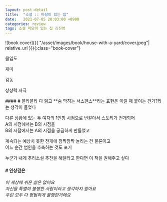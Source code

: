 ```yaml
---
layout: post-detail
title:  "소설 :: 마당이 있는 집"
date:   2021-07-05 20:03:00 +0900
categories: review
tags: 소설 마당이 있는 집 김진영
---
```


<div markdown="1" class="text-center">
![book cover]({{ "/asset/images/book/house-with-a-yard/cover.jpeg"| relative_url }}){:class="book-cover"}
</div>

<div class="book-evaluation-wrapper mt-2">
    <p class="title">몰입도</p> 
    <div class="rating-container">
        <i class="icon rating full"></i>
        <i class="icon rating full"></i>
        <i class="icon rating full"></i>
        <i class="icon rating full"></i>
        <i class="icon rating full"></i>
    </div>
</div>
<div class="book-evaluation-wrapper">
    <p class="title">재미</p> 
    <div class="rating-container">
        <i class="icon rating full"></i>
        <i class="icon rating full"></i>
        <i class="icon rating full"></i>
        <i class="icon rating full"></i>
        <i class="icon rating full"></i>
    </div>
</div>
<div class="book-evaluation-wrapper">
    <p class="title">감동</p> 
    <div class="rating-container">
        <i class="icon rating full"></i>
        <i class="icon rating"></i>
        <i class="icon rating"></i>
        <i class="icon rating"></i>
        <i class="icon rating"></i>
    </div>
</div>
<div class="book-evaluation-wrapper">
    <p class="title">상상력 자극</p> 
    <div class="rating-container">
        <i class="icon rating full"></i>
        <i class="icon rating full"></i>
        <i class="icon rating full"></i>
        <i class="icon rating full"></i>
        <i class="icon rating full"></i>
    </div>
</div>

<div markdown="1" class="d-flex justify-center mt-3 mb-4">
<div markdown="1">
#### # 블라블라
다 읽고 **숨 막히는 서스펜스**라는 표현은 이럴 때 붙이는 건가?라는 생각이 들었다

다른 상황에 있는 두 여자의 1인칭 시점으로 번갈아서 스토리가 전개되어   
A의 시점에서는 B의 시점을    
B의 시점에서는 A의 시점을 궁금하게 만들었고   

계속되는 예상치 못한 전개에 깜짝깜짝 놀라는 건 물론이고   
어느 순간 범인을 추측하는 것도 포기

누군가 내게 추리소설 추천을 해달라고 한다면
이 책을 권해주고 싶다 


#### # 인상깊은
*이 세상에 쉬운 삶은 없어요   
자신을 특별히 불행한 사람이라고 생각하지 말아요   
우린 모두 다 평범하게 불행한거에요*

</div>
</div>


